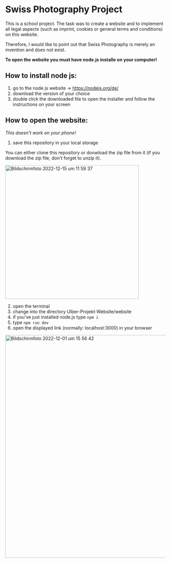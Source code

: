 # Swiss Photography Project
This is a school project. The task was to create a website and to implement all legal aspects (such as imprint, cookies or general terms and conditions) on this website.

Therefore, I would like to point out that Swiss Photography is merely an invention and does not exist.

**To open the website you must have node.js installe on your computer!**

## How to install node js:
1. go to the node js website -> https://nodejs.org/de/ 
2. download the version of your choice
3. double click the downloaded file to open the installer and follow the instructions on your screen

## How to open the website:
_This doesn't work on your phone!_

1. save this repository in your local storage

You can either clone this repository or donwload the zip file from it (if you download the zip file, don't forget to unzip it).

<img width="419" alt="Bildschirmfoto 2022-12-15 um 11 59 37" src="https://user-images.githubusercontent.com/112116868/207842761-5b46e530-5380-4f8e-b186-4a579d87e19a.png">


2. open the terminal
3. change into the directory Ulber-Projekt-Website/website
4. if you've just installed node.js type ```npm i```
5. type ```npm run dev```
6. open the displayed link (normally: localhost:3000) in your browser
<img width="698" alt="Bildschirmfoto 2022-12-01 um 15 56 42" src="https://user-images.githubusercontent.com/112116868/205085488-b1772211-8e79-4b80-9dd5-3cfdd81bb978.png">
